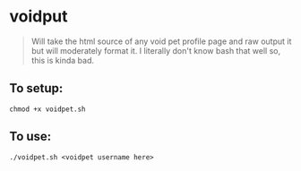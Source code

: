 # voidput
> Will take the html source of any void pet profile page and raw output it but will moderately format it. I literally don't know bash that well so, this is kinda bad. 
## To setup:
`chmod +x voidpet.sh`
## To use:
`./voidpet.sh <voidpet username here>`

